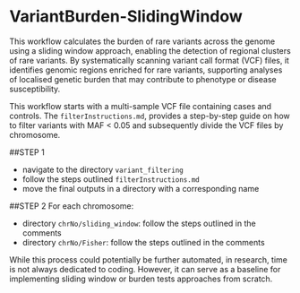 # VariantBurden-SlidingWindow
This workflow calculates the burden of rare variants across the genome using a sliding window approach, enabling the detection of regional clusters of rare variants. By systematically scanning variant call format (VCF) files, it identifies genomic regions enriched for rare variants, supporting analyses of localised genetic burden that may contribute to phenotype or disease susceptibility.

This workflow starts with a multi-sample VCF file containing cases and controls. The `filterInstructions.md`, provides a step-by-step guide on how to filter variants with MAF < 0.05 and subsequently divide the VCF files by chromosome.

##STEP 1
* navigate to the directory `variant_filtering`
* follow the steps outlined `filterInstructions.md`
* move the final outputs in a directory with a corresponding name

##STEP 2
For each chromosome:
* directory `chrNo/sliding_window`: follow the steps outlined in the comments
* directory `chrNo/Fisher`: follow the steps outlined in the comments

While this process could potentially be further automated, in research, time is not always dedicated to coding. However, it can serve as a baseline for implementing sliding window or burden tests approaches from scratch.

  

